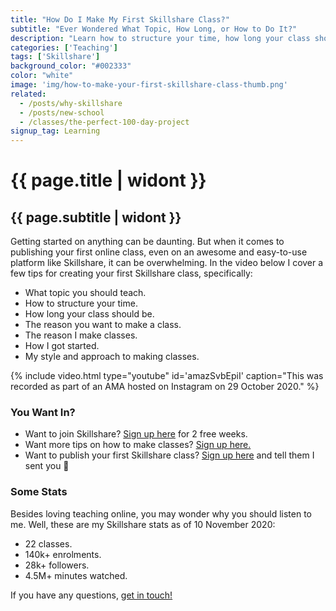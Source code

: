 ```yaml
---
title: "How Do I Make My First Skillshare Class?"
subtitle: "Ever Wondered What Topic, How Long, or How to Do It?"
description: "Learn how to structure your time, how long your class should be, what topic to teach, the reason you want to make a class, and a bunch more."
categories: ['Teaching']
tags: ['Skillshare']
background_color: "#002333"
color: "white"
image: 'img/how-to-make-your-first-skillshare-class-thumb.png'
related:
  - /posts/why-skillshare
  - /posts/new-school
  - /classes/the-perfect-100-day-project
signup_tag: Learning
---
```

# {{ page.title | widont }}
## {{ page.subtitle | widont }}

Getting started on anything can be daunting. But when it comes to publishing your first online class, even on an awesome and easy-to-use platform like Skillshare, it can be overwhelming. In the video below I cover a few tips for creating your first Skillshare class, specifically:

- What topic you should teach.
- How to structure your time.
- How long your class should be.
- The reason you want to make a class.
- The reason I make classes.
- How I got started.
- My style and approach to making classes.

{% include video.html type="youtube" id='amazSvbEpiI' caption="This was recorded as part of an AMA hosted on Instagram on 29 October 2020." %}

### You Want In?

- Want to join Skillshare? [Sign up here](https://ttkb.me/sk-invite) for 2 free weeks.
- Want more tips on how to make classes? [Sign up here.](https://ttkb.me/make-a-class)
- Want to publish your first Skillshare class? [Sign up here](https://ttkb.me/teach-sk) and tell them I sent you 🦄

### Some Stats
Besides loving teaching online, you may wonder why you should listen to me. Well, these are my Skillshare stats as of 10 November 2020:

- 22 classes.
- 140k+ enrolments.
- 28k+ followers.
- 4.5M+ minutes watched.

If you have any questions, [get in touch!](/contact)